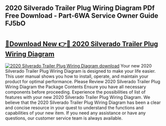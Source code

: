 ## 2020 Silverado Trailer Plug Wiring Diagram PDf Free Download - Part-6WA Service Owner Guide FJ5bO

# <h2><a href="http://dfsnz0.blite.top/?on=2020+Silverado+Trailer+Plug+Wiring+Diagram">🔗Download New 👉🔴 2020 Silverado Trailer Plug Wiring Diagram</a></h2>

[![2020 Silverado Trailer Plug Wiring Diagram download](https://i.imgur.com/lujVjoI.png)](http://dfsnz0.blite.top/?on=2020+Silverado+Trailer+Plug+Wiring+Diagram)
Your new 2020 Silverado Trailer Plug Wiring Diagram is designed to make your life easier. This user manual shows you how to install, operate, and maintain your product for optimal performance. Please Review 2020 Silverado Trailer Plug Wiring Diagram the Package Contents Ensure you have all necessary components before proceeding. Experience the possibilities of list of features with your new 2020 Silverado Trailer Plug Wiring Diagram. We believe that the 2020 Silverado Trailer Plug Wiring Diagram has been a clear and concise resource in your quest to understand the functions and capabilities of your new item. If you need any assistance or have any questions, our customer service team is always available.
